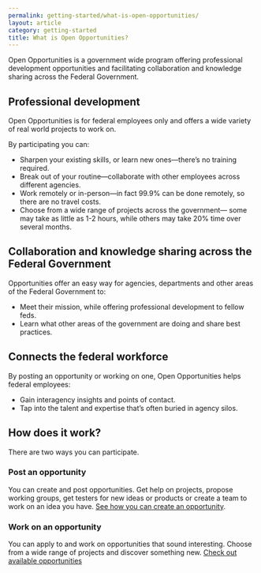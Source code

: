```yaml
---
permalink: getting-started/what-is-open-opportunities/
layout: article
category: getting-started
title: What is Open Opportunities?
---
```

Open Opportunities is a government wide program offering professional development opportunities and facilitating collaboration and knowledge sharing across the Federal Government.

## Professional development
Open Opportunities is for federal employees only and offers a wide variety of real world projects to work on.  

By participating you can:
* Sharpen your existing skills, or learn new ones—there’s no training required.
* Break out of your routine—collaborate with other employees across different agencies.
* Work remotely or in-person—in fact 99.9% can be done remotely, so there are no travel costs.
* Choose from a wide range of projects across the government— some may take as little as 1-2 hours, while others may take 20% time over several months.

## Collaboration and knowledge sharing across the Federal Government
Opportunities offer an easy way for agencies, departments and other areas of the Federal Government to:

* Meet their mission, while offering professional development to fellow feds.
* Learn what other areas of the government are doing and share best practices.

## Connects the federal workforce
By posting an opportunity or working on one, Open Opportunities helps federal employees:

* Gain interagency insights and points of contact.
* Tap into the talent and expertise that’s often buried in agency silos.

## How does it work?
There are two ways you can participate.

### Post an opportunity 
You can create and post opportunities.  Get help on projects, propose working groups, get testers for new ideas or products or create a team to work on an idea you have.
[See how you can create an opportunity](../../opportunity/create/). 

### Work on an opportunity
You can apply to and work on opportunities that sound interesting.  Choose from a wide range of projects and discover something new. [Check out available opportunities](https://openopps.usajobs.gov/tasks)
